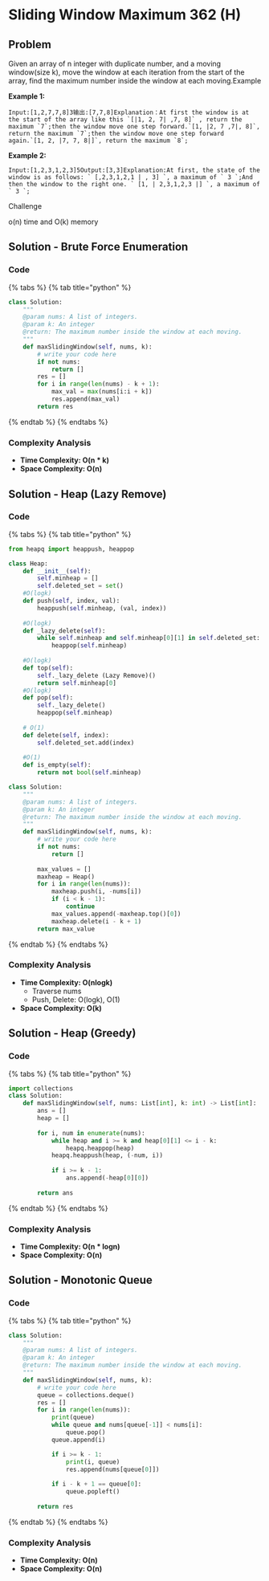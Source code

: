 # Sliding Window Maximum 362 (H)

## Problem

Given an array of n integer with duplicate number, and a moving window(size k), move the window at each iteration from the start of the array, find the maximum number inside the window at each moving.Example

**Example 1:**

```
Input:[1,2,7,7,8]3输出:[7,7,8]Explanation：At first the window is at the start of the array like this `[|1, 2, 7| ,7, 8]` , return the maximum `7`;then the window move one step forward.`[1, |2, 7 ,7|, 8]`, return the maximum `7`;then the window move one step forward again.`[1, 2, |7, 7, 8|]`, return the maximum `8`;
```

**Example 2:**

```
Input:[1,2,3,1,2,3]5Output:[3,3]Explanation:At first, the state of the window is as follows: ` [,2,3,1,2,1 | , 3] `, a maximum of ` 3 `;And then the window to the right one. ` [1, | 2,3,1,2,3 |] `, a maximum of ` 3 `;
```

Challenge

o(n) time and O(k) memory

## Solution - Brute Force Enumeration

### Code

{% tabs %}
{% tab title="python" %}
```python
class Solution:
    """
    @param nums: A list of integers.
    @param k: An integer
    @return: The maximum number inside the window at each moving.
    """
    def maxSlidingWindow(self, nums, k):
        # write your code here
        if not nums:
            return []
        res = []
        for i in range(len(nums) - k + 1):
            max_val = max(nums[i:i + k])
            res.append(max_val)
        return res
```
{% endtab %}
{% endtabs %}

### Complexity Analysis

* **Time Complexity: O(n \* k)**
* **Space Complexity: O(n)**

## Solution - Heap (Lazy Remove)

### Code

{% tabs %}
{% tab title="python" %}
```python
from heapq import heappush, heappop

class Heap:
    def __init__(self):
        self.minheap = []
        self.deleted_set = set()
    #O(logk)
    def push(self, index, val):
        heappush(self.minheap, (val, index))
    
    #O(logk)
    def _lazy_delete(self):
        while self.minheap and self.minheap[0][1] in self.deleted_set:
            heappop(self.minheap)
    
    #O(logk)
    def top(self):
        self._lazy_delete (Lazy Remove)()
        return self.minheap[0]
    #O(logk)
    def pop(self):
        self._lazy_delete()
        heappop(self.minheap)
    
    # O(1)
    def delete(self, index):
        self.deleted_set.add(index)
    
    #O(1)
    def is_empty(self):
        return not bool(self.minheap)

class Solution:
    """
    @param nums: A list of integers.
    @param k: An integer
    @return: The maximum number inside the window at each moving.
    """
    def maxSlidingWindow(self, nums, k):
        # write your code here
        if not nums:
            return []
        
        max_values = []
        maxheap = Heap()
        for i in range(len(nums)):
            maxheap.push(i, -nums[i])
            if (i < k - 1):
                continue
            max_values.append(-maxheap.top()[0])
            maxheap.delete(i - k + 1)
        return max_value
```
{% endtab %}
{% endtabs %}

### Complexity Analysis

* **Time Complexity: O(nlogk)**
  * Traverse nums
  * Push, Delete: O(logk), O(1)
* **Space Complexity: O(k)**

## Solution - Heap (Greedy)

### Code

{% tabs %}
{% tab title="python" %}
```python
import collections
class Solution:
    def maxSlidingWindow(self, nums: List[int], k: int) -> List[int]:
        ans = []
        heap = []
        
        for i, num in enumerate(nums):
            while heap and i >= k and heap[0][1] <= i - k:
                heapq.heappop(heap)
            heapq.heappush(heap, (-num, i))
            
            if i >= k - 1:
                ans.append(-heap[0][0])
        
        return ans
```
{% endtab %}
{% endtabs %}

### Complexity Analysis

* **Time Complexity: O(n \* logn)**
* **Space Complexity: O(n)**

## Solution - Monotonic Queue

### Code

{% tabs %}
{% tab title="python" %}
```python
class Solution:
    """
    @param nums: A list of integers.
    @param k: An integer
    @return: The maximum number inside the window at each moving.
    """
    def maxSlidingWindow(self, nums, k):
        # write your code here
        queue = collections.deque()
        res = []
        for i in range(len(nums)):
            print(queue)
            while queue and nums[queue[-1]] < nums[i]:
                queue.pop()
            queue.append(i)

            if i >= k - 1:
                print(i, queue)
                res.append(nums[queue[0]])
            
            if i - k + 1 == queue[0]:
                queue.popleft()
        
        return res
```
{% endtab %}
{% endtabs %}

### Complexity Analysis

* **Time Complexity: O(n)**
* **Space Complexity: O(n)**
